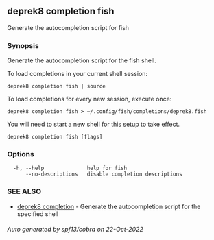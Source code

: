 ## deprek8 completion fish

Generate the autocompletion script for fish

### Synopsis

Generate the autocompletion script for the fish shell.

To load completions in your current shell session:

	deprek8 completion fish | source

To load completions for every new session, execute once:

	deprek8 completion fish > ~/.config/fish/completions/deprek8.fish

You will need to start a new shell for this setup to take effect.


```
deprek8 completion fish [flags]
```

### Options

```
  -h, --help              help for fish
      --no-descriptions   disable completion descriptions
```

### SEE ALSO

* [deprek8 completion](deprek8_completion.md)	 - Generate the autocompletion script for the specified shell

###### Auto generated by spf13/cobra on 22-Oct-2022
